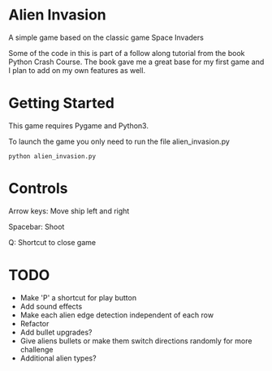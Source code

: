 # Alien Invasion

A simple game based on the classic game Space Invaders

Some of the code in this is part of a follow along tutorial from the book Python Crash Course. 
The book gave me a great base for my first game and I plan to add on my own features as well.

# Getting Started

This game requires Pygame and Python3.

To launch the game you only need to run the file alien_invasion.py
```
python alien_invasion.py
```

# Controls
Arrow keys: Move ship left and right

Spacebar: Shoot

Q: Shortcut to close game

# TODO
* Make 'P' a shortcut for play button
* Add sound effects
* Make each alien edge detection independent of each row
* Refactor
* Add bullet upgrades?
* Give aliens bullets or make them switch directions randomly for more challenge
* Additional alien types?
